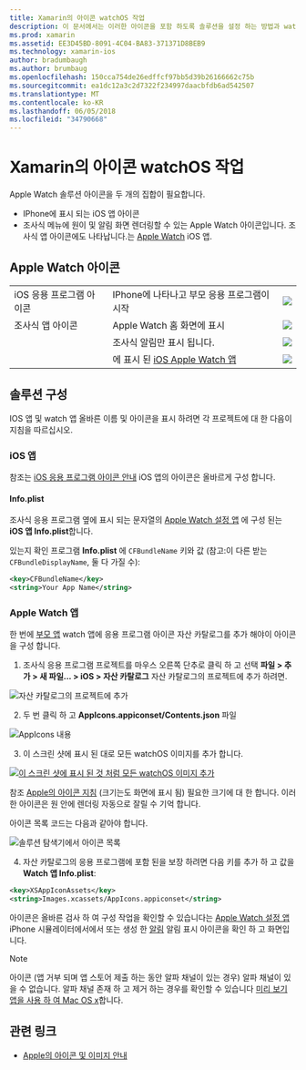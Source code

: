 ```yaml
---
title: Xamarin의 아이콘 watchOS 작업
description: 이 문서에서는 이러한 아이콘을 포함 하도록 솔루션을 설정 하는 방법과 watchOS 응용 프로그램에 필요한 다양 한 아이콘을 설명 합니다.
ms.prod: xamarin
ms.assetid: EE3D45BD-8091-4C04-BA83-371371D8BEB9
ms.technology: xamarin-ios
author: bradumbaugh
ms.author: brumbaug
ms.openlocfilehash: 150cca754de26edffcf97bb5d39b26166662c75b
ms.sourcegitcommit: ea1dc12a3c2d7322f234997daacbfdb6ad542507
ms.translationtype: MT
ms.contentlocale: ko-KR
ms.lasthandoff: 06/05/2018
ms.locfileid: "34790668"
---
```

# <a name="working-with-watchos-icons-in-xamarin"></a>Xamarin의 아이콘 watchOS 작업

Apple Watch 솔루션 아이콘을 두 개의 집합이 필요합니다.

* IPhone에 표시 되는 iOS 앱 아이콘
* 조사식 메뉴에 원이 및 알림 화면 렌더링할 수 있는 Apple Watch 아이콘입니다. 조사식 앱 아이콘에도 나타납니다.는 [Apple Watch](~/ios/watchos/app-fundamentals/settings.md) iOS 앱.

## <a name="apple-watch-icons"></a>Apple Watch 아이콘

| | | |
|-|-|-|
|iOS 응용 프로그램 아이콘|IPhone에 나타나고 부모 응용 프로그램이 시작|![](icons-images/icon-ios.png)|
|조사식 앱 아이콘|Apple Watch 홈 화면에 표시|![](icons-images/icon-home.png)|
||조사식 알림만 표시 됩니다.|![](icons-images/notification-icon.png)|
||에 표시 된 [iOS Apple Watch 앱](~/ios/watchos/app-fundamentals/settings.md)|![](icons-images/watch-app-sml.png)|

## <a name="configuring-your-solution"></a>솔루션 구성

IOS 앱 및 watch 앱 올바른 이름 및 아이콘을 표시 하려면 각 프로젝트에 대 한 다음이 지침을 따르십시오.

### <a name="ios-app"></a>iOS 앱

참조는 [iOS 응용 프로그램 아이콘 안내](~/ios/app-fundamentals/images-icons/app-icons.md) iOS 앱의 아이콘은 올바르게 구성 합니다.

#### <a name="infoplist"></a>Info.plist

조사식 응용 프로그램 옆에 표시 되는 문자열의 [Apple Watch 설정 앱](~/ios/watchos/app-fundamentals/settings.md) 에 구성 된는 **iOS 앱 Info.plist**합니다.

있는지 확인 프로그램 **Info.plist** 에 `CFBundleName` 키와 값 (참고:이 다른 받는 `CFBundleDisplayName`, 둘 다 가질 수):

```xml
<key>CFBundleName</key>
<string>Your App Name</string>
```

### <a name="apple-watch-app"></a>Apple Watch 앱

한 번에 [부모 앱](~/ios/watchos/app-fundamentals/parent-app.md) watch 앱에 응용 프로그램 아이콘 자산 카탈로그를 추가 해야이 아이콘을 구성 합니다.

1. 조사식 응용 프로그램 프로젝트를 마우스 오른쪽 단추로 클릭 하 고 선택 **파일 > 추가 > 새 파일... > iOS > 자산 카탈로그** 자산 카탈로그의 프로젝트에 추가 하려면.

 ![](icons-images/newasset.png "자산 카탈로그의 프로젝트에 추가")

2. 두 번 클릭 하 고 **AppIcons.appiconset/Contents.json** 파일

  ![](icons-images/xcassets-iconset-sml.png "AppIcons 내용")

3. 이 스크린 샷에 표시 된 대로 모든 watchOS 이미지를 추가 합니다.

  [![](icons-images/appicons-sml.png "이 스크린 샷에 표시 된 것 처럼 모든 watchOS 이미지 추가")](icons-images/appicons.png#lightbox)

  참조 [Apple의 아이콘 지침](https://developer.apple.com/library/prerelease/ios/documentation/UserExperience/Conceptual/WatchHumanInterfaceGuidelines/IconandImageSizes.html) (크기는도 화면에 표시 됨) 필요한 크기에 대 한 합니다. 이러한 아이콘은 원 안에 렌더링 자동으로 잘릴 수 기억 합니다.

  아이콘 목록 코드는 다음과 같아야 합니다.

  ![](icons-images/xcassets-complete-sml.png "솔루션 탐색기에서 아이콘 목록")

4. 자산 카탈로그의 응용 프로그램에 포함 된을 보장 하려면 다음 키를 추가 하 고 값을 **Watch 앱 Info.plist**:

```xml
<key>XSAppIconAssets</key>
<string>Images.xcassets/AppIcons.appiconset</string>
```

아이콘은 올바른 검사 하 여 구성 작업을 확인할 수 있습니다는 [Apple Watch 설정 앱](~/ios/watchos/app-fundamentals/settings.md) iPhone 시뮬레이터에서에서 또는 생성 한 [알림](~/ios/watchos/platform/notifications.md) 알림 표시 아이콘을 확인 하 고 화면입니다.

> [!NOTE]
> 아이콘 (앱 거부 되며 앱 스토어 제출 하는 동안 알파 채널이 있는 경우) 알파 채널이 있을 수 없습니다. 알파 채널 존재 하 고 제거 하는 경우를 확인할 수 있습니다 [미리 보기 앱을 사용 하 여 Mac OS x](~/ios/watchos/troubleshooting.md#noalpha)합니다.


## <a name="related-links"></a>관련 링크

- [Apple의 아이콘 및 이미지 안내](https://developer.apple.com/library/prerelease/ios/documentation/UserExperience/Conceptual/WatchHumanInterfaceGuidelines/IconandImageSizes.html)
